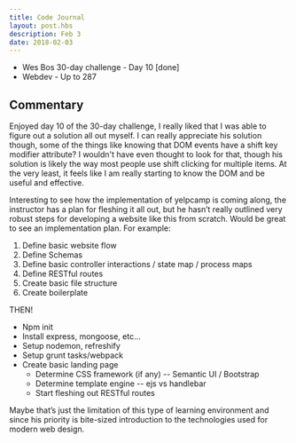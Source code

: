 ```yaml
---
title: Code Journal
layout: post.hbs
description: Feb 3
date: 2018-02-03
---
```


- Wes Bos 30-day challenge - Day 10 [done]
- Webdev - Up to 287

## Commentary

Enjoyed day 10 of the 30-day challenge, I really liked that I was able to figure out a solution all out myself.  I can really appreciate his solution though, some of the things like knowing that DOM events have a shift key modifier attribute? I wouldn't have even thought to look for that, though his solution is likely the way most people use shift clicking for multiple items. At the very least, it feels like I am really starting to know the DOM and be useful and effective.

Interesting to see how the implementation of yelpcamp is coming along, the instructor has a plan for fleshing it all out, but he hasn’t really outlined very robust steps for developing a website like this from scratch.  Would be great to see an implementation plan.  For example:

1. Define basic website flow
2. Define Schemas
3. Define basic controller interactions / state map / process maps
4. Define RESTful routes
5. Create basic file structure
6. Create boilerplate

THEN!

- Npm init
- Install express, mongoose, etc…
- Setup nodemon, refreshify
- Setup grunt tasks/webpack
- Create basic landing page
  - Determine CSS framework (if any) -- Semantic UI / Bootstrap
  - Determine template engine -- ejs vs handlebar
  - Start fleshing out RESTful routes

Maybe that’s just the limitation of this type of learning environment and since his priority is bite-sized introduction to the technologies used for modern web design.
